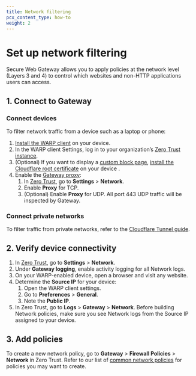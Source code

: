 ```yaml
---
title: Network filtering
pcx_content_type: how-to
weight: 2
---
```


# Set up network filtering

Secure Web Gateway allows you to apply policies at the network level (Layers 3 and 4) to control which websites and non-HTTP applications users can access.

## 1. Connect to Gateway

### Connect devices

To filter network traffic from a device such as a laptop or phone:

1. [Install the WARP client](/cloudflare-one/connections/connect-devices/warp/deployment/) on your device.
2. In the WARP client Settings, log in to your organization’s [Zero Trust instance](/cloudflare-one/glossary/#team-name).
3. (Optional) If you want to display a [custom block page](/cloudflare-one/policies/gateway/configuring-block-page/), [install the Cloudflare root certificate](/cloudflare-one/connections/connect-devices/warp/user-side-certificates/) on your device .
4. Enable the [Gateway proxy](/cloudflare-one/policies/gateway/proxy/):
   1. In [Zero Trust](https://one.dash.cloudflare.com), go to **Settings** > **Network**.
   2. Enable **Proxy** for TCP.
   3. (Optional) Enable **Proxy** for UDP. All port 443 UDP traffic will be inspected by Gateway.

### Connect private networks

To filter traffic from private networks, refer to the [Cloudflare Tunnel guide](/cloudflare-one/connections/connect-networks/).

## 2. Verify device connectivity

1. In [Zero Trust](https://one.dash.cloudflare.com), go to **Settings** > **Network**.
2. Under **Gateway logging**, enable activity logging for all Network logs.
3. On your WARP-enabled device, open a browser and visit any website.
4. Determine the **Source IP** for your device:
   1. Open the WARP client settings.
   2. Go to **Preferences** > **General**.
   3. Note the **Public IP**.
5. In Zero Trust, go to **Logs** > **Gateway** > **Network**. Before building Network policies, make sure you see Network logs from the Source IP assigned to your device.

## 3. Add policies

To create a new network policy, go to **Gateway** > **Firewall Policies** > **Network** in Zero Trust. Refer to our list of [common network policies](/cloudflare-one/policies/gateway/network-policies/common-policies) for policies you may want to create.
